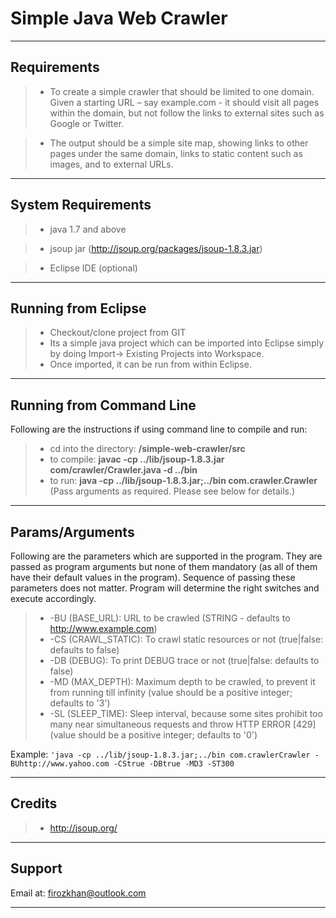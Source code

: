 Simple Java Web Crawler
=====================

----------

Requirements
-------------

> - To create a simple crawler that should be limited to one domain. Given a starting URL – say example.com - it should visit all pages within the domain, but not follow the links to external sites such as Google or Twitter.

> - The output should be a simple site map, showing links to other pages under the same domain, links to static content such as images, and to external URLs.


----------


System Requirements
-------------

> - java 1.7 and above

> - jsoup jar (http://jsoup.org/packages/jsoup-1.8.3.jar)

> - Eclipse IDE (optional)

----------

Running from Eclipse
-------------

> - Checkout/clone project from GIT
> - Its a simple java project which can be imported into Eclipse simply by doing Import-> Existing Projects into Workspace. 
> - Once imported, it can be run from within Eclipse.


----------

Running from Command Line
-------------

Following are the instructions if using command line to compile and run:
> - cd into the directory: **/simple-web-crawler/src**
> - to compile: **javac -cp ../lib/jsoup-1.8.3.jar com/crawler/Crawler.java -d ../bin**
> - to run: **java -cp ../lib/jsoup-1.8.3.jar;../bin com.crawler.Crawler** (Pass arguments as required. Please see below for details.)


----------


Params/Arguments
-------------
Following are the parameters which are supported in the program. They are passed as program arguments but none of them mandatory (as all of them have their default values in the program).
Sequence of passing these parameters does not matter. Program will determine the right switches and execute accordingly.

> - -BU (BASE_URL): URL to be crawled (STRING - defaults to http://www.example.com)
> - -CS (CRAWL_STATIC):  To crawl static resources or not (true|false: defaults to false)
> - -DB (DEBUG): To print DEBUG trace or not (true|false: defaults to false)
> - -MD (MAX_DEPTH): Maximum depth to be crawled, to prevent it from running till infinity (value should be a positive integer; defaults to '3')
> - -SL (SLEEP_TIME): Sleep interval, because some sites prohibit too many near simultaneous requests and throw HTTP ERROR [429] (value should be a positive integer; defaults to '0')


Example: `'java -cp ../lib/jsoup-1.8.3.jar;../bin com.crawlerCrawler -BUhttp://www.yahoo.com -CStrue -DBtrue -MD3 -ST300`

----------



Credits
-------------

> - http://jsoup.org/


----------

Support
-------------
Email at: firozkhan@outlook.com

----------
